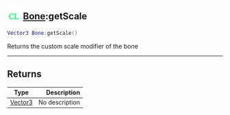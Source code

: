 ## <img src="../../.gitbook/assets/client.png" width="32" height="32" /> [Bone](../bone/README.md):getScale

```lua
Vector3 Bone:getScale()
```

Returns the custom scale modifier of the bone

-----------------
## Returns

| Type   | Description |
| ------ | ----------: |
| [Vector3](../vector3/README.md) | No description |
